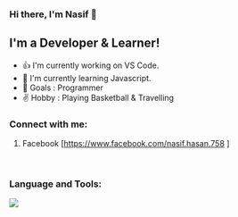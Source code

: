 ### Hi there, I'm Nasif 👏

## I'm a Developer & Learner!

- 👍 I'm currently working on VS Code.
- 🌹 I'm currently learning Javascript.
- 🚁 Goals : Programmer
- ✌ Hobby : Playing Basketball & Travelling

### Connect with me:

1. Facebook [https://www.facebook.com/nasif.hasan.758 ]

  <br />

### Language and Tools:

<img src="https://encrypted-tbn0.gstatic.com/images?q=tbn:ANd9GcQEZHGvkWUsJtwEdp9foBGqCjq2vQ0TT27-5waYa5K1VQobw_vTo-hCm8K9-oad9R8RwgY&usqp=CAU"/>
